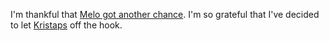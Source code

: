 I'm thankful that <a href="https://twitter.com/davewiner/status/1200030034947452928">Melo got another chance</a>. I'm so grateful that I've decided to let <a href="http://scripting.com/2019/02/01/131639.html">Kristaps</a> off the hook.
